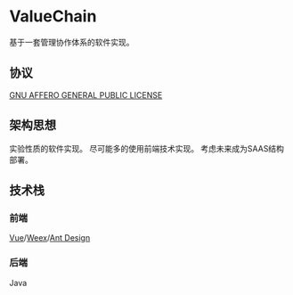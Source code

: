 # ValueChain

基于一套管理协作体系的软件实现。

## 协议
[GNU AFFERO GENERAL PUBLIC LICENSE](http://fsf.org)

## 架构思想
实验性质的软件实现。
尽可能多的使用前端技术实现。
考虑未来成为SAAS结构部署。

## 技术栈
### 前端
[Vue](http://cn.vuejs.org)/[Weex](http://alibaba.github.io/weex/)/[Ant Design](https://ant.design/)

### 后端
Java